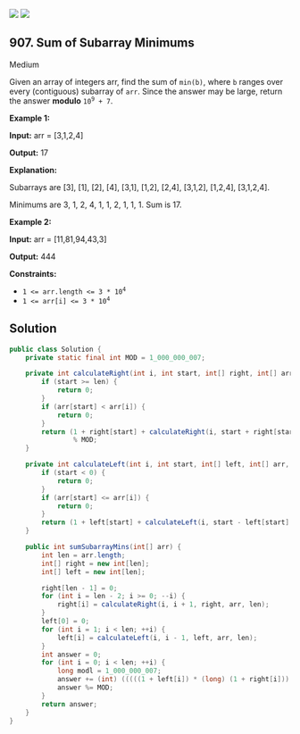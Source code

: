 [![](https://img.shields.io/github/stars/javadev/LeetCode-in-Java?label=Stars&style=flat-square)](https://github.com/javadev/LeetCode-in-Java)
[![](https://img.shields.io/github/forks/javadev/LeetCode-in-Java?label=Fork%20me%20on%20GitHub%20&style=flat-square)](https://github.com/javadev/LeetCode-in-Java/fork)

## 907\. Sum of Subarray Minimums

Medium

Given an array of integers arr, find the sum of `min(b)`, where `b` ranges over every (contiguous) subarray of `arr`. Since the answer may be large, return the answer **modulo** <code>10<sup>9</sup> + 7</code>.

**Example 1:**

**Input:** arr = [3,1,2,4]

**Output:** 17

**Explanation:** 

Subarrays are [3], [1], [2], [4], [3,1], [1,2], [2,4], [3,1,2], [1,2,4], [3,1,2,4]. 

Minimums are 3, 1, 2, 4, 1, 1, 2, 1, 1, 1. Sum is 17.

**Example 2:**

**Input:** arr = [11,81,94,43,3]

**Output:** 444

**Constraints:**

*   <code>1 <= arr.length <= 3 * 10<sup>4</sup></code>
*   <code>1 <= arr[i] <= 3 * 10<sup>4</sup></code>

## Solution

```java
public class Solution {
    private static final int MOD = 1_000_000_007;

    private int calculateRight(int i, int start, int[] right, int[] arr, int len) {
        if (start >= len) {
            return 0;
        }
        if (arr[start] < arr[i]) {
            return 0;
        }
        return (1 + right[start] + calculateRight(i, start + right[start] + 1, right, arr, len))
                % MOD;
    }

    private int calculateLeft(int i, int start, int[] left, int[] arr, int len) {
        if (start < 0) {
            return 0;
        }
        if (arr[start] <= arr[i]) {
            return 0;
        }
        return (1 + left[start] + calculateLeft(i, start - left[start] - 1, left, arr, len)) % MOD;
    }

    public int sumSubarrayMins(int[] arr) {
        int len = arr.length;
        int[] right = new int[len];
        int[] left = new int[len];

        right[len - 1] = 0;
        for (int i = len - 2; i >= 0; --i) {
            right[i] = calculateRight(i, i + 1, right, arr, len);
        }
        left[0] = 0;
        for (int i = 1; i < len; ++i) {
            left[i] = calculateLeft(i, i - 1, left, arr, len);
        }
        int answer = 0;
        for (int i = 0; i < len; ++i) {
            long modl = 1_000_000_007;
            answer += (int) (((((1 + left[i]) * (long) (1 + right[i])) % modl) * arr[i]) % modl);
            answer %= MOD;
        }
        return answer;
    }
}
```